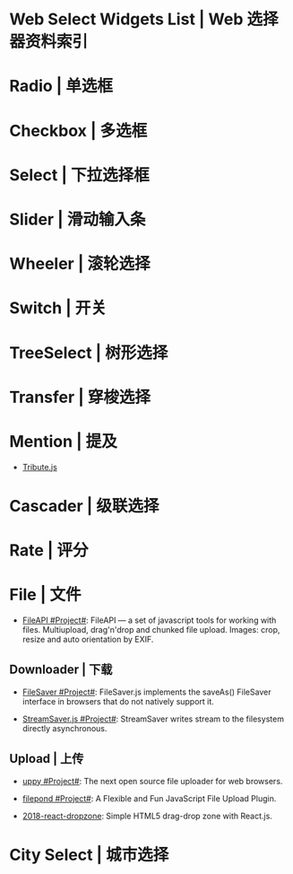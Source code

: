 # Web Select Widgets List | Web 选择器资料索引

# Radio | 单选框

# Checkbox | 多选框

# Select | 下拉选择框

# Slider | 滑动输入条

# Wheeler | 滚轮选择

# Switch | 开关

# TreeSelect | 树形选择

# Transfer | 穿梭选择

# Mention | 提及

- [Tribute.js](http://zurb.com/article/1435/tribute-js-a-new-lightweight-and-easy-to-)

# Cascader | 级联选择

# Rate | 评分

# File | 文件

- [FileAPI #Project#](https://github.com/mailru/FileAPI): FileAPI — a set of javascript tools for working with files. Multiupload, drag'n'drop and chunked file upload. Images: crop, resize and auto orientation by EXIF.

## Downloader | 下载

- [FileSaver #Project#](https://github.com/eligrey/FileSaver.js): FileSaver.js implements the saveAs() FileSaver interface in browsers that do not natively support it.

- [StreamSaver.js #Project#](https://github.com/jimmywarting/StreamSaver.js): StreamSaver writes stream to the filesystem directly asynchronous.

## Upload | 上传

- [uppy #Project#](https://parg.co/UMk): The next open source file uploader for web browsers.

- [filepond #Project#](https://github.com/pqina/filepond):
  A Flexible and Fun JavaScript File Upload Plugin.

- [2018-react-dropzone](https://github.com/react-dropzone/react-dropzone): Simple HTML5 drag-drop zone with React.js.

# City Select | 城市选择
